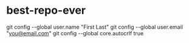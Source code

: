 # best-repo-ever
git config --global user.name "First Last"
git config --global user.email "you@email.com"
git config --global core.autocrlf true

